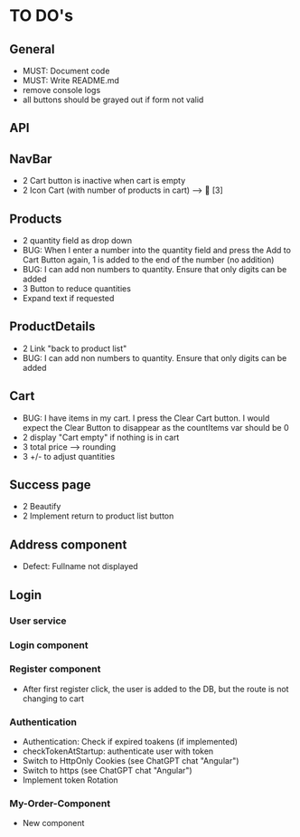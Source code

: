 # TO DO's

## General

- MUST: Document code
- MUST: Write README.md
- remove console logs
- all buttons should be grayed out if form not valid

## API

## NavBar

- 2 Cart button is inactive when cart is empty
- 2 Icon Cart (with number of products in cart) --> 🛒 [3]

## Products

- 2 quantity field as drop down
- BUG: When I enter a number into the quantity field and press the Add to Cart Button again, 1 is added to the end of the number (no addition)
- BUG: I can add non numbers to quantity. Ensure that only digits can be added
- 3 Button to reduce quantities
- Expand text if requested

## ProductDetails

- 2 Link "back to product list"
- BUG: I can add non numbers to quantity. Ensure that only digits can be added

## Cart

- BUG: I have items in my cart. I press the Clear Cart button. I would expect the Clear Button to disappear as the countItems var should be 0
- 2 display "Cart empty" if nothing is in cart
- 3 total price --> rounding
- 3 +/- to adjust quantities

## Success page

- 2 Beautify
- 2 Implement return to product list button

## Address component

- Defect: Fullname not displayed

## Login

### User service

### Login component

### Register component

- After first register click, the user is added to the DB, but the route is not changing to cart

### Authentication

- Authentication: Check if expired toakens (if implemented)
- checkTokenAtStartup: authenticate user with token
- Switch to HttpOnly Cookies (see ChatGPT chat "Angular")
- Switch to https (see ChatGPT chat "Angular")
- Implement token Rotation

### My-Order-Component

- New component
